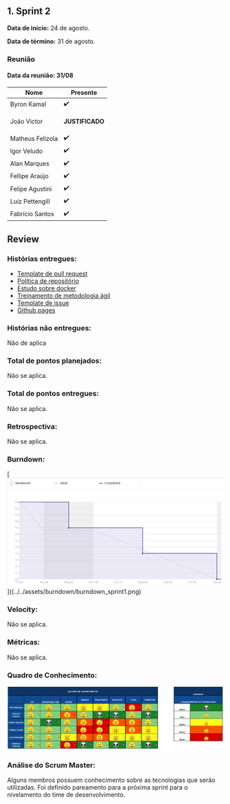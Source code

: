 ## 1. Sprint 2


**Data de início:** 24 de agosto.

**Data de término:**  31 de agosto.

### Reunião
#### Data da reunião: 31/08

|Nome|Presente|
|----|----|
|Byron Kamal|:heavy_check_mark: |
|João Victor|<p><strong>JUSTIFICADO</strong></p>|
|Matheus Felizola|:heavy_check_mark:|
|Igor Veludo|:heavy_check_mark:|
|Alan Marques|:heavy_check_mark:|
|Fellipe Araújo|:heavy_check_mark:|
|Felipe Agustini|:heavy_check_mark:|
|Luiz Pettengill|:heavy_check_mark:|
|Fabrício Santos|:heavy_check_mark:|

## Review
### Histórias entregues:
- [Template de pull request](https://github.com/fga-eps-mds/2019.2-Grupo8/issues/10)
- [Política de repositório](https://github.com/fga-eps-mds/2019.2-Grupo8/issues/11)
- [Estudo sobre docker](https://github.com/fga-eps-mds/2019.2-Grupo8/issues/8)
- [Treinamento de metodologia ágil](https://github.com/fga-eps-mds/2019.2-Grupo8/issues/7)
- [Template de issue](https://github.com/fga-eps-mds/2019.2-Grupo8/issues/9)
- [Github pages](https://github.com/fga-eps-mds/2019.2-Grupo8/issues/5)

### Histórias não entregues:
Não de aplica
### Total de pontos planejados:
Não se aplica.

### Total de pontos entregues:
Não se aplica.

### Retrospectiva:
Não se aplica.

### Burndown:
[![Burndown](../../assets/burndown/burndown_sprint1.png)]((../../assets/burndown/burndown_sprint1.png)

### Velocity:
Não se aplica.

### Métricas:
Não se aplica.

### Quadro de Conhecimento:
[![Quadro de conhecimento sprint1](../../assets/quadro_conhecimento/quadro_conhecimento_sprint2.png)](../../assets/quadro_conhecimento/quadro_conhecimento_sprint2.png)

### Análise do Scrum Master:
<p>Alguns membros possuem conhecimento sobre as tecnologias que serão utilizadas. Foi definido pareamento para a próxima sprint para o nivelamento do time de desenvolvimento.</p>  
